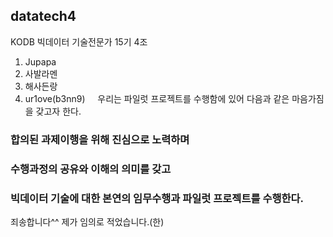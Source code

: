 ## datatech4  
KODB 빅데이터 기술전문가 15기 4조  
  
1) Jupapa  
2) 사발라멘  
3) 해사든랑  
4) ur1ove(b3nn9)  
  
우리는 파일럿 프로젝트를 수행함에 있어 다음과 같은 마음가짐을 갖고자 한다.  
  
### 합의된 과제이행을 위해 진심으로 노력하며  
### 수행과정의 공유와 이해의 의미를 갖고  
### 빅데이터 기술에 대한 본연의 임무수행과 파일럿 프로젝트를 수행한다.  
  
죄송합니다^^ 제가 임의로 적었습니다.(한)  
